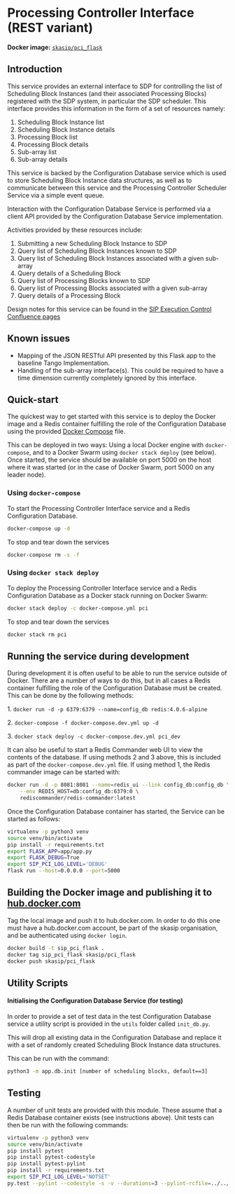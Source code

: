 # Processing Controller Interface (REST variant)
 
**Docker image:** 
[`skasip/pci_flask`](https://hub.docker.com/r/skasip/pci_flask)

## Introduction

This service provides an external interface to SDP for controlling the list of 
Scheduling Block Instances (and their associated Processing Blocks) registered
with the SDP system, in particular the SDP scheduler. This interface
provides this information in the form of a set of resources namely: 

1. Scheduling Block Instance list
2. Scheduling Block Instance details
3. Processing Block list
4. Processing Block details
5. Sub-array list
6. Sub-array details

This service is backed by the Configuration Database service which is used 
to store Scheduling Block Instance data structures, as well as to communicate 
between this service and the Processing Controller Scheduler Service via 
a simple event queue.

Interaction with the Configuration Database Service is performed via a 
client API provided by the Configuration Database Service implementation.  

Activities provided by these resources include:

1. Submitting a new Scheduling Block Instance to SDP
2. Query list of Scheduling Block Instances known to SDP
3. Query list of Scheduling Block Instances associated with a given sub-array
4. Query details of a Scheduling Block
5. Query list of Processing Blocks known to SDP
6. Query list of Processing Blocks associated with a given sub-array
7. Query details of a Processing Block

Design notes for this service can be found in the 
[SIP Execution Control Confluence pages](https://confluence.ska-sdp.org/display/WBS/SIP%3A+%5BEC%5D+Processing+Controller+Interface+Service)

## Known issues

- Mapping of the JSON RESTful API presented by this Flask app to the 
  baseline Tango Implementation.
- Handling of the sub-array interface(s). This could be required to have a 
  time dimension currently completely ignored by this interface.

## Quick-start

The quickest way to get started with this service is to deploy the Docker
image and a Redis container fulfilling the role of the Configuration Database 
using the provided [Docker Compose](https://docs.docker.com/compose/) file.

This can be deployed in two ways: Using a local Docker engine with 
`docker-compose`, and to a Docker Swarm using `docker stack deploy` (see below).
Once started, the service should be available on port 5000 on the host where
it was started (or in the case of Docker Swarm, port 5000 on any leader node).  


### Using `docker-compose`

To start the Processing Controller Interface service and a Redis Configuration
Database.

```bash
docker-compose up -d
```

To stop and tear down the services

```bash
docker-compose rm -s -f
```

### Using `docker stack deploy`

To deploy the Processing Controller Interface service and a Redis Configuration
Database as a Docker stack running on Docker Swarm:

```bash
docker stack deploy -c docker-compose.yml pci
```

To stop and tear down the services

```bash
docker stack rm pci
```

## Running the service during development

During development it is often useful to be able to run the service
outside of Docker. There are a number of ways to do this, but in all cases
a Redis container fulfilling the role of the Configuration Database must be 
created. This can be done by the following methods:

1\. `docker run -d -p 6379:6379 --name=config_db redis:4.0.6-alpine`

2\. `docker-compose -f docker-compose.dev.yml up -d`

3\. `docker stack deploy -c docker-compose.dev.yml pci_dev`

It can also be useful to start a Redis Commander web UI to view the contents of 
the database. If using methods 2 and 3 above, this is included as part of the 
`docker-compose.dev.yml` file. If using method 1, the Redis commander image 
can be started with:

```bash
docker run -d -p 8081:8081 --name=redis_ui --link config_db:config_db \
    --env REDIS_HOST=db:config_db:6379:0 \
    rediscommander/redis-commander:latest
```

Once the Configuration Database container has started, the Service can be 
started as follows:

```bash
virtualenv -p python3 venv
source venv/bin/activate
pip install -r requirements.txt
export FLASK_APP=app/app.py
export FLASK_DEBUG=True
export SIP_PCI_LOG_LEVEL='DEBUG'
flask run --host=0.0.0.0 --port=5000
```

## Building the Docker image and publishing it to [hub.docker.com](https://hub.docker.com/u/skasip)

Tag the local image and push it to hub.docker.com. In order to do this 
one must have a hub.docker.com account, be part of the skasip organisation,
and be authenticated using `docker login`.

```bash
docker build -t sip_pci_flask .
docker tag sip_pci_flask skasip/pci_flask
docker push skasip/pci_flask
```

## Utility Scripts

#### Initialising the Configuration Database Service (for testing)

In order to provide a set of test data in the test Configuration Database 
service a utility script is provided in the `utils` folder called `init_db.py`.

This will drop all existing data in the Configuration Database and replace 
it with a set of randomly created Scheduling Block Instance data structures.

This can be run with the command:

```bash
python3 -m app.db.init [number of scheduling blocks, default==3]
```


## Testing

A number of unit tests are provided with this module. These assume that a 
Redis Database container exists (see instructions above). Unit tests can then
be run with the following commands:

```bash
virtualenv -p python3 venv
source venv/bin/activate
pip install pytest
pip install pytest-codestyle
pip install pytest-pylint
pip install -r requirements.txt
export SIP_PCI_LOG_LEVEL='NOTSET'
py.test --pylint --codestyle -s -v --durations=3 --pylint-rcfile=../../../../.pylintrc .
```
